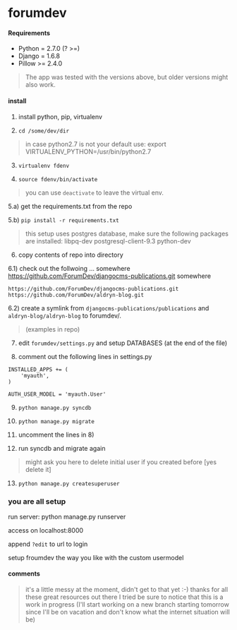 # forumdev


#### Requirements


* Python = 2.7.0 (? >=)
* Django = 1.6.8 
* Pillow >= 2.4.0

> The app was tested with the versions above, but older versions might also work.

#### install


1) install python, pip, virtualenv
 
2) `cd /some/dev/dir`

> in case python2.7 is not your default use:
> export VIRTUALENV_PYTHON=/usr/bin/python2.7

3) `virtualenv fdenv`
 
4) `source fdenv/bin/activate`

> you can use `deactivate` to leave the virtual env.

5.a) get the requirements.txt from the repo

5.b) `pip install -r requirements.txt`

> this setup uses postgres database, make sure the following packages are installed: libpq-dev postgresql-client-9.3 python-dev

6) copy contents of repo into directory

6.1) check out the follwoing ... somewhere https://github.com/ForumDev/djangocms-publications.git somewhere
```
https://github.com/ForumDev/djangocms-publications.git
https://github.com/ForumDev/aldryn-blog.git
```
6.2) create a symlink from `djangocms-publications/publications` and `aldryn-blog/aldryn-blog` to forumdev/. 
> (examples in repo)

7) edit `forumdev/settings.py` and setup  DATABASES (at the end of the file)

8) comment out the following lines in settings.py

```
INSTALLED_APPS += (
    'myauth',
)

AUTH_USER_MODEL = 'myauth.User'
```

9) `python manage.py syncdb`

10) `python manage.py migrate`

11) uncomment the lines in 8)

12) run syncdb and migrate again
>might ask you here to delete initial user if you created before [yes delete it]

13) `python manage.py createsuperuser`


### you are all setup 

run server:
python manage.py runserver

access on localhost:8000

append `?edit` to url to login

setup froumdev the way you like with the custom usermodel


#### comments
>it's a little messy at the moment, didn't get to that yet :-)
>thanks for all these great resources out there I tried
>be sure to notice that this is a work in progress (I'll start working on a new branch starting tomorrow since I'll be on vacation and don't know what the internet situation will be)

